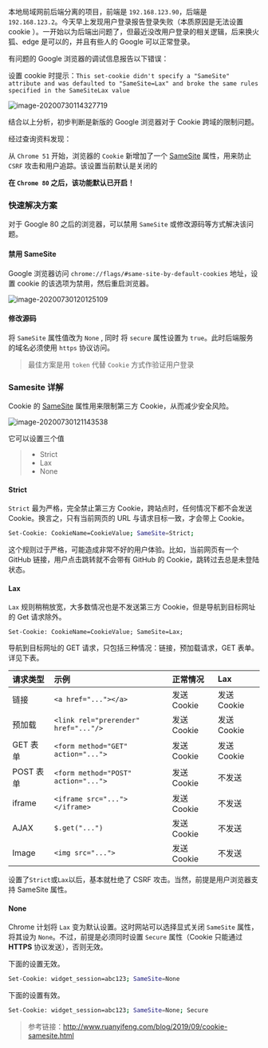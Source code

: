 本地局域网前后端分离的项目，前端是 `192.168.123.90`，后端是 `192.168.123.2`。今天早上发现用户登录报告登录失败（本质原因是无法设置 cookie ）。一开始以为后端出问题了，但最近没改用户登录的相关逻辑，后来换火狐、edge 是可以的，并且有些人的 Google 可以正常登录。

有问题的 Google 浏览器的调试信息报告以下错误：

设置 cookie 时提示：`This set-cookie didn't specify a "SameSite" attribute and was defaulted to "SameSite=Lax" and broke the same rules specified in the SameSiteLax value`

![image-20200730114327719](https://img-note.langyastudio.com/20200730114327.png?x-oss-process=style/watermark)

结合以上分析，初步判断是新版的 Google 浏览器对于 Cookie 跨域的限制问题。



经过查询资料发现：

从 `Chrome 51` 开始，浏览器的 `Cookie` 新增加了一个 [SameSite](http://www.ruanyifeng.com/blog/2019/09/cookie-samesite.html) 属性，用来防止 `CSRF` 攻击和用户追踪。该设置当前默认是关闭的

**在 `Chrome 80` 之后，该功能默认已开启！**



### 快速解决方案

对于 Google 80 之后的浏览器，可以禁用 `SameSite` 或修改源码等方式解决该问题。

#### 禁用 SameSite

Google 浏览器访问  `chrome://flags/#same-site-by-default-cookies` 地址，设置 cookie 的该选项为禁用，然后重启浏览器。

![image-20200730120125109](https://img-note.langyastudio.com/20200730120125.png?x-oss-process=style/watermark)

#### 修改源码

将 `SameSite` 属性值改为 `None` , 同时 将 `secure` 属性设置为 `true`。此时后端服务的域名必须使用 `https` 协议访问。

> 最佳方案是用 `token` 代替 `Cookie` 方式作验证用户登录



### Samesite 详解

Cookie 的 [SameSite](http://www.chromium.org/updates/same-site) 属性用来限制第三方 Cookie，从而减少安全风险。

![image-20200730121143538](https://img-note.langyastudio.com/20200730121143.png?x-oss-process=style/watermark)

它可以设置三个值

> - Strict
> - Lax
> - None



#### Strict

`Strict` 最为严格，完全禁止第三方 Cookie，跨站点时，任何情况下都不会发送 Cookie。换言之，只有当前网页的 URL 与请求目标一致，才会带上 Cookie。

 ```bash
 Set-Cookie: CookieName=CookieValue; SameSite=Strict;
 ```

这个规则过于严格，可能造成非常不好的用户体验。比如，当前网页有一个 GitHub 链接，用户点击跳转就不会带有 GitHub 的 Cookie，跳转过去总是未登陆状态。



#### Lax

`Lax` 规则稍稍放宽，大多数情况也是不发送第三方 Cookie，但是导航到目标网址的 Get 请求除外。

 ```markup
 Set-Cookie: CookieName=CookieValue; SameSite=Lax;
 ```

导航到目标网址的 GET 请求，只包括三种情况：链接，预加载请求，GET 表单。详见下表。

| 请求类型  | 示例                                 | 正常情况    | Lax         |
| :-------- | :----------------------------------- | :---------- | :---------- |
| 链接      | `<a href="..."></a>`                 | 发送 Cookie | 发送 Cookie |
| 预加载    | `<link rel="prerender" href="..."/>` | 发送 Cookie | 发送 Cookie |
| GET 表单  | `<form method="GET" action="...">`   | 发送 Cookie | 发送 Cookie |
| POST 表单 | `<form method="POST" action="...">`  | 发送 Cookie | 不发送      |
| iframe    | `<iframe src="..."></iframe>`        | 发送 Cookie | 不发送      |
| AJAX      | `$.get("...")`                       | 发送 Cookie | 不发送      |
| Image     | `<img src="...">`                    | 发送 Cookie | 不发送      |

设置了`Strict`或`Lax`以后，基本就杜绝了 CSRF 攻击。当然，前提是用户浏览器支持 SameSite 属性。



#### None

Chrome 计划将 `Lax` 变为默认设置。这时网站可以选择显式关闭 `SameSite` 属性，将其设为 `None`。不过，前提是必须同时设置 `Secure` 属性（Cookie 只能通过 **HTTPS** 协议发送），否则无效。

下面的设置无效。

 ```bash
 Set-Cookie: widget_session=abc123; SameSite=None
 ```

下面的设置有效。

 ```bash
 Set-Cookie: widget_session=abc123; SameSite=None; Secure
 ```



> 参考链接：http://www.ruanyifeng.com/blog/2019/09/cookie-samesite.html